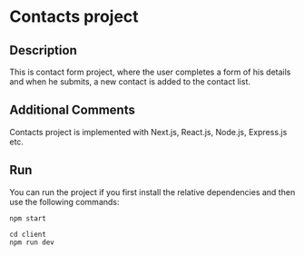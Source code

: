 # Contacts project

## Description

This is contact form project, where the user completes a form of his details and when he submits, a new contact is added to the contact list.


## Additional Comments

Contacts project is implemented with Next.js, React.js, Node.js, Express.js etc. 

## Run 

You can run the project if you first install the relative dependencies and then use the following commands:
```
npm start
```
```
cd client
npm run dev
```
